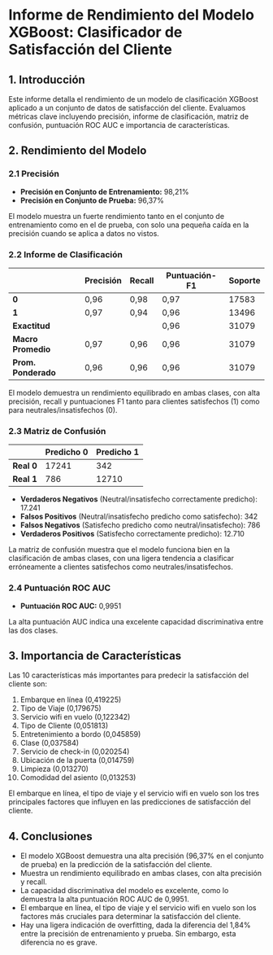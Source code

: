 # Informe de Rendimiento del Modelo XGBoost: Clasificador de Satisfacción del Cliente

## 1. Introducción

Este informe detalla el rendimiento de un modelo de clasificación XGBoost aplicado a un conjunto de datos de satisfacción del cliente. Evaluamos métricas clave incluyendo precisión, informe de clasificación, matriz de confusión, puntuación ROC AUC e importancia de características.

## 2. Rendimiento del Modelo

### 2.1 Precisión

- **Precisión en Conjunto de Entrenamiento:** 98,21%
- **Precisión en Conjunto de Prueba:** 96,37%

El modelo muestra un fuerte rendimiento tanto en el conjunto de entrenamiento como en el de prueba, con solo una pequeña caída en la precisión cuando se aplica a datos no vistos.

### 2.2 Informe de Clasificación

|       | Precisión | Recall | Puntuación-F1 | Soporte |
|-------|-----------|--------|---------------|---------|
| **0** | 0,96      | 0,98   | 0,97          | 17583   |
| **1** | 0,97      | 0,94   | 0,96          | 13496   |
| **Exactitud**       |           |        | 0,96          | 31079   |
| **Macro Promedio**   | 0,97      | 0,96   | 0,96          | 31079   |
| **Prom. Ponderado**  | 0,96      | 0,96   | 0,96          | 31079   |

El modelo demuestra un rendimiento equilibrado en ambas clases, con alta precisión, recall y puntuaciones F1 tanto para clientes satisfechos (1) como para neutrales/insatisfechos (0).

### 2.3 Matriz de Confusión

|                | Predicho 0 | Predicho 1 |
|----------------|------------|------------|
| **Real 0**     | 17241      | 342        |
| **Real 1**     | 786        | 12710      |

- **Verdaderos Negativos** (Neutral/insatisfecho correctamente predicho): 17.241
- **Falsos Positivos** (Neutral/insatisfecho predicho como satisfecho): 342
- **Falsos Negativos** (Satisfecho predicho como neutral/insatisfecho): 786
- **Verdaderos Positivos** (Satisfecho correctamente predicho): 12.710

La matriz de confusión muestra que el modelo funciona bien en la clasificación de ambas clases, con una ligera tendencia a clasificar erróneamente a clientes satisfechos como neutrales/insatisfechos.

### 2.4 Puntuación ROC AUC

- **Puntuación ROC AUC:** 0,9951

La alta puntuación AUC indica una excelente capacidad discriminativa entre las dos clases.

## 3. Importancia de Características

Las 10 características más importantes para predecir la satisfacción del cliente son:

1. Embarque en línea (0,419225)
2. Tipo de Viaje (0,179675)
3. Servicio wifi en vuelo (0,122342)
4. Tipo de Cliente (0,051813)
5. Entretenimiento a bordo (0,045859)
6. Clase (0,037584)
7. Servicio de check-in (0,020254)
8. Ubicación de la puerta (0,014759)
9. Limpieza (0,013270)
10. Comodidad del asiento (0,013253)

El embarque en línea, el tipo de viaje y el servicio wifi en vuelo son los tres principales factores que influyen en las predicciones de satisfacción del cliente.

## 4. Conclusiones

- El modelo XGBoost demuestra una alta precisión (96,37% en el conjunto de prueba) en la predicción de la satisfacción del cliente.
- Muestra un rendimiento equilibrado en ambas clases, con alta precisión y recall.
- La capacidad discriminativa del modelo es excelente, como lo demuestra la alta puntuación ROC AUC de 0,9951.
- El embarque en línea, el tipo de viaje y el servicio wifi en vuelo son los factores más cruciales para determinar la satisfacción del cliente.
- Hay una ligera indicación de overfitting, dada la diferencia del 1,84% entre la precisión de entrenamiento y prueba. Sin embargo, esta diferencia no es grave.
